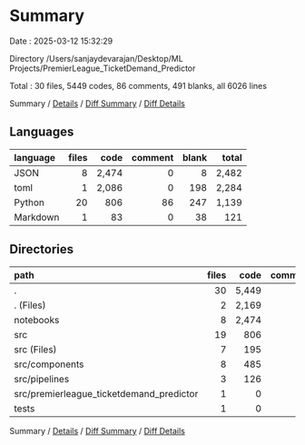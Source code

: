 # Summary

Date : 2025-03-12 15:32:29

Directory /Users/sanjaydevarajan/Desktop/ML Projects/PremierLeague_TicketDemand_Predictor

Total : 30 files,  5449 codes, 86 comments, 491 blanks, all 6026 lines

Summary / [Details](details.md) / [Diff Summary](diff.md) / [Diff Details](diff-details.md)

## Languages
| language | files | code | comment | blank | total |
| :--- | ---: | ---: | ---: | ---: | ---: |
| JSON | 8 | 2,474 | 0 | 8 | 2,482 |
| toml | 1 | 2,086 | 0 | 198 | 2,284 |
| Python | 20 | 806 | 86 | 247 | 1,139 |
| Markdown | 1 | 83 | 0 | 38 | 121 |

## Directories
| path | files | code | comment | blank | total |
| :--- | ---: | ---: | ---: | ---: | ---: |
| . | 30 | 5,449 | 86 | 491 | 6,026 |
| . (Files) | 2 | 2,169 | 0 | 236 | 2,405 |
| notebooks | 8 | 2,474 | 0 | 8 | 2,482 |
| src | 19 | 806 | 86 | 246 | 1,138 |
| src (Files) | 7 | 195 | 5 | 56 | 256 |
| src/components | 8 | 485 | 60 | 146 | 691 |
| src/pipelines | 3 | 126 | 21 | 43 | 190 |
| src/premierleague_ticketdemand_predictor | 1 | 0 | 0 | 1 | 1 |
| tests | 1 | 0 | 0 | 1 | 1 |

Summary / [Details](details.md) / [Diff Summary](diff.md) / [Diff Details](diff-details.md)